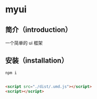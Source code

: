 # myui

## 简介（introduction）

一个简单的 ui 框架

## 安装（installation）

```bash
npm i
```

```js

```

```html
<script src="./dist/.umd.js"></script>
<script></script>
```
